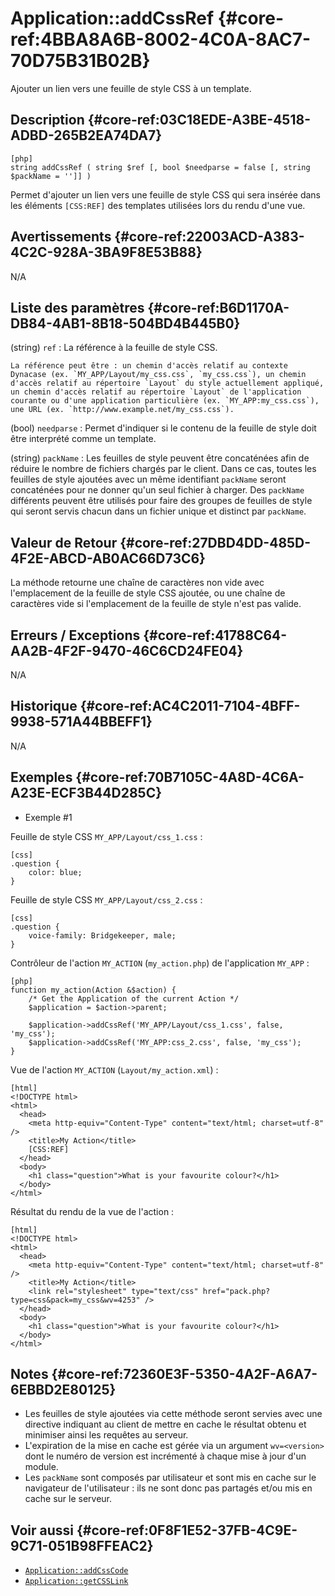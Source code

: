 # Application::addCssRef {#core-ref:4BBA8A6B-8002-4C0A-8AC7-70D75B31B02B}

<div class="short-description">
Ajouter un lien vers une feuille de style CSS à un template.
</div>

<!-- <div class="applicability"></div> -->

## Description {#core-ref:03C18EDE-A3BE-4518-ADBD-265B2EA74DA7}


    [php]
    string addCssRef ( string $ref [, bool $needparse = false [, string $packName = '']] )

Permet d'ajouter un lien vers une feuille de style CSS qui sera insérée dans les éléments `[CSS:REF]` des templates utilisées lors du rendu d'une vue.

## Avertissements {#core-ref:22003ACD-A383-4C2C-928A-3BA9F8E53B88}

N/A

## Liste des paramètres {#core-ref:B6D1170A-DB84-4AB1-8B18-504BD4B445B0}

(string) `ref`
:   La référence à la feuille de style CSS.
    
    La référence peut être : un chemin d'accès relatif au contexte Dynacase (ex. `MY_APP/Layout/my_css.css`, `my_css.css`), un chemin d'accès relatif au répertoire `Layout` du style actuellement appliqué, un chemin d'accès relatif au répertoire `Layout` de l'application courante ou d'une application particulière (ex. `MY_APP:my_css.css`), une URL (ex. `http://www.example.net/my_css.css`).

(bool) `needparse`
:   Permet d'indiquer si le contenu de la feuille de style doit être interprété comme un template.

(string) `packName`
:   Les feuilles de style peuvent être concaténées afin de réduire le nombre de fichiers chargés par le client. Dans ce cas, toutes les feuilles de style ajoutées avec un même identifiant `packName` seront concaténées pour ne donner qu'un seul fichier à charger. Des `packName` différents peuvent être utilisés pour faire des groupes de feuilles de style qui seront servis chacun dans un fichier unique et distinct par `packName`.

## Valeur de Retour {#core-ref:27DBD4DD-485D-4F2E-ABCD-AB0AC66D73C6}

La méthode retourne une chaîne de caractères non vide avec l'emplacement de la feuille de style CSS ajoutée, ou une chaîne de caractères vide si l'emplacement de la feuille de style n'est pas valide.

## Erreurs / Exceptions {#core-ref:41788C64-AA2B-4F2F-9470-46C6CD24FE04}

N/A

## Historique {#core-ref:AC4C2011-7104-4BFF-9938-571A44BBEFF1}

N/A

## Exemples {#core-ref:70B7105C-4A8D-4C6A-A23E-ECF3B44D285C}

- Exemple #1

Feuille de style CSS `MY_APP/Layout/css_1.css` :


    [css]
    .question {
        color: blue;
    }

Feuille de style CSS `MY_APP/Layout/css_2.css` :


    [css]
    .question {
        voice-family: Bridgekeeper, male;
    }

Contrôleur de l'action `MY_ACTION` (`my_action.php`) de l'application `MY_APP` :


    [php]
    function my_action(Action &$action) {
        /* Get the Application of the current Action */
        $application = $action->parent;

        $application->addCssRef('MY_APP/Layout/css_1.css', false, 'my_css');
        $application->addCssRef('MY_APP:css_2.css', false, 'my_css');
    }

Vue de l'action `MY_ACTION` (`Layout/my_action.xml`) :


    [html]
    <!DOCTYPE html>
    <html>
      <head>
        <meta http-equiv="Content-Type" content="text/html; charset=utf-8" />
        <title>My Action</title>
        [CSS:REF]
      </head>
      <body>
        <h1 class="question">What is your favourite colour?</h1>
      </body>
    </html>


Résultat du rendu de la vue de l'action :


    [html]
    <!DOCTYPE html>
    <html>
      <head>
        <meta http-equiv="Content-Type" content="text/html; charset=utf-8" />
        <title>My Action</title>
        <link rel="stylesheet" type="text/css" href="pack.php?type=css&pack=my_css&wv=4253" />
      </head>
      <body>
        <h1 class="question">What is your favourite colour?</h1>
      </body>
    </html>

## Notes {#core-ref:72360E3F-5350-4A2F-A6A7-6EBBD2E80125}

- Les feuilles de style ajoutées via cette méthode seront servies avec une directive indiquant au client de mettre en cache le résultat obtenu et minimiser ainsi les requêtes au serveur.
- L'expiration de la mise en cache est gérée via un argument `wv=<version>` dont le numéro de version est incrémenté à chaque mise à jour d'un module.
- Les `packName` sont composés par utilisateur et sont mis en cache sur le navigateur de l'utilisateur : ils ne sont donc pas partagés et/ou mis en cache sur le serveur.

## Voir aussi {#core-ref:0F8F1E52-37FB-4C9E-9C71-051B98FFEAC2}

- [`Application::addCssCode`](#core-ref:5480ED21-5027-45C3-9EFE-3897784B8865)
- [`Application::getCSSLink`](#core-ref:7A7BE83F-FBC2-4F45-8115-BC295321BCF4)
